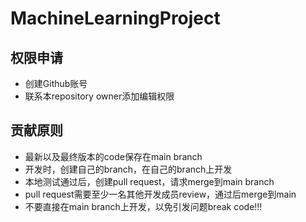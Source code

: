 # MachineLearningProject

## 权限申请
- 创建Github账号
- 联系本repository owner添加编辑权限

## 贡献原则
- 最新以及最终版本的code保存在main branch
- 开发时，创建自己的branch，在自己的branch上开发
- 本地测试通过后，创建pull request，请求merge到main branch
- pull request需要至少一名其他开发成员review，通过后merge到main
- 不要直接在main branch上开发，以免引发问题break code!!!